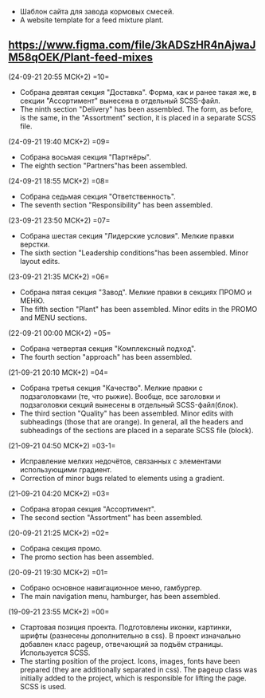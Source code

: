 - Шаблон сайта для завода кормовых смесей.
- A website template for a feed mixture plant.

https://www.figma.com/file/3kADSzHR4nAjwaJM58qOEK/Plant-feed-mixes
-----

(24-09-21 20:55 МСК+2) =10=
- Собрана девятая секция "Доставка". Форма, как и ранее такая же, в секции "Ассортимент" вынесена в отдельный SCSS-файл.
- The ninth section "Delivery" has been assembled. The form, as before, is the same, in the "Assortment" section, it is placed in a separate SCSS file.


(24-09-21 19:40 МСК+2) =09=
- Собрана восьмая секция "Партнёры".
- The eighth section "Partners"has been assembled.


(24-09-21 18:55 МСК+2) =08=
- Собрана седьмая секция "Ответственность".
- The seventh section "Responsibility" has been assembled.


(23-09-21 23:50 МСК+2) =07=
- Собрана шестая секция "Лидерские условия". Мелкие правки верстки.
- The sixth section "Leadership conditions"has been assembled. Minor layout edits.


(23-09-21 21:35 МСК+2) =06=
- Собрана пятая секция "Завод". Мелкие правки в секциях ПРОМО и МЕНЮ.
- The fifth section "Plant" has been assembled. Minor edits in the PROMO and MENU sections.


(22-09-21 00:00 МСК+2) =05=
- Собрана четвертая секция "Комплексный подход".
- The fourth section "approach" has been assembled.


(21-09-21 20:10 МСК+2) =04=
- Собрана третья секция "Качество". Мелкие правки с подзаголовками (те, что рыжие). Вообще, все заголовки и подзаголовки секций вынесены в отдельный SCSS-файл(блок).
- The third section "Quality" has been assembled. Minor edits with subheadings (those that are orange). In general, all the headers and subheadings of the sections are placed in a separate SCSS file (block).


(21-09-21 04:50 МСК+2) =03-1=
- Исправление мелких недочётов, связанных с элементами использующими градиент.
- Correction of minor bugs related to elements using a gradient.


(21-09-21 04:20 МСК+2) =03=
- Собрана вторая секция "Ассортимент".
- The second section "Assortment" has been assembled.


(20-09-21 21:25 МСК+2) =02=
- Собрана секция промо.
- The promo section has been assembled.


(20-09-21 19:30 МСК+2) =01=
- Собрано основное навигационное меню, гамбургер.
- The main navigation menu, hamburger, has been assembled.


(19-09-21 23:55 МСК+2) =00=
- Стартовая позиция проекта. Подготовлены иконки, картинки, шрифты (разнесены дополнительно в css). В проект изначально добавлен класс pageup, отвечающий за подъём страницы. Используется SCSS.
- The starting position of the project. Icons, images, fonts have been prepared (they are additionally separated in css). The pageup class was initially added to the project, which is responsible for lifting the page. SCSS is used.
